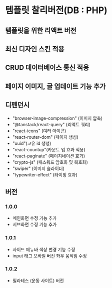 # 템플릿 찰리버전(DB : PHP)
## 템플릿을 위한 리액트 버전
## 최신 디자인 스킨 적용
## CRUD 데이터베이스 통신 적용
## 페이지 이미지, 글 업데이트 기능 추가
## 디펜던시
- "browser-image-compression" (이미지 압축)
- "@tanstack/react-query" (리액트 쿼리)
- "react-icons" (여러 아이콘)
- "react-router-dom" (페이지 생성)
- "uuid"(고유 id 생성)
- "react-countup"(카운트 업 효과 적용)
- "react-paginate" (페이지네이션 효과)
-  "crypto-js" (패스워드 암호화 및 복호화)
-  "swiper" (이미지 슬라이더)
-  "typewriter-effect" (타이핑 효과)

## 버전
### 1.0.0
- 메인화면 수정 기능 추가
- 서브화면 수정 기능 추가

### 1.0.1
- 사이드 메뉴바 색상 변경 기능 수정
- input 태그 모바일 버전 좌우 움직임 수정

### 1.0.2
- 필라테스 (운동 사이트) 버전